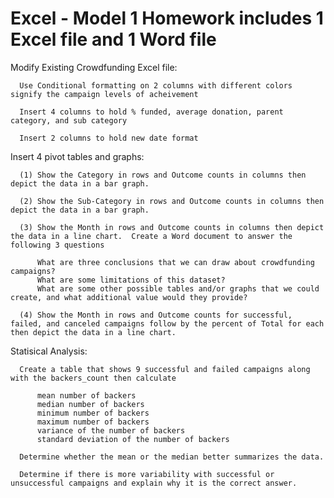 # Excel - Model 1 Homework includes 1 Excel file and 1 Word file


Modify Existing Crowdfunding Excel file:

      Use Conditional formatting on 2 columns with different colors signify the campaign levels of acheivement
     
      Insert 4 columns to hold % funded, average donation, parent category, and sub category
      
      Insert 2 columns to hold new date format


Insert 4 pivot tables and graphs:

      (1) Show the Category in rows and Outcome counts in columns then depict the data in a bar graph.

      (2) Show the Sub-Category in rows and Outcome counts in columns then depict the data in a bar graph.

      (3) Show the Month in rows and Outcome counts in columns then depict the data in a line chart.  Create a Word document to answer the following 3 questions 

          What are three conclusions that we can draw about crowdfunding campaigns?
          What are some limitations of this dataset?
          What are some other possible tables and/or graphs that we could create, and what additional value would they provide?

      (4) Show the Month in rows and Outcome counts for successful, failed, and canceled campaigns follow by the percent of Total for each then depict the data in a line chart. 


Statisical Analysis:

      Create a table that shows 9 successful and failed campaigns along with the backers_count then calculate

          mean number of backers
          median number of backers
          minimum number of backers
          maximum number of backers
          variance of the number of backers
          standard deviation of the number of backers

      Determine whether the mean or the median better summarizes the data.

      Determine if there is more variability with successful or unsuccessful campaigns and explain why it is the correct answer.

